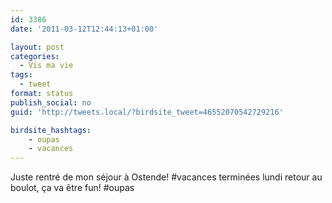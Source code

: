 ```yaml
---
id: 3386
date: '2011-03-12T12:44:13+01:00'

layout: post
categories:
  - Vis ma vie
tags:
  - tweet
format: status
publish_social: no
guid: 'http://tweets.local/?birdsite_tweet=46552070542729216'

birdsite_hashtags:
    - oupas
    - vacances
---
```


Juste rentré de mon séjour à Ostende! #vacances terminées lundi retour au boulot, ça va être fun! #oupas